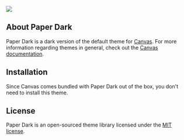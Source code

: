 <img src="https://raw.githubusercontent.com/cnvs/assets/master/paper-dark.png">

## About Paper Dark

Paper Dark is a dark version of the default theme for [Canvas](https://github.com/cnvs/canvas). For more information regarding themes in general, check out the [Canvas documentation](https://cnvs.readme.io/docs/theme-overview).

## Installation

Since Canvas comes bundled with Paper Dark out of the box, you don't need to install this theme.

## License

Paper Dark is an open-sourced theme library licensed under the [MIT license](https://opensource.org/licenses/MIT).
